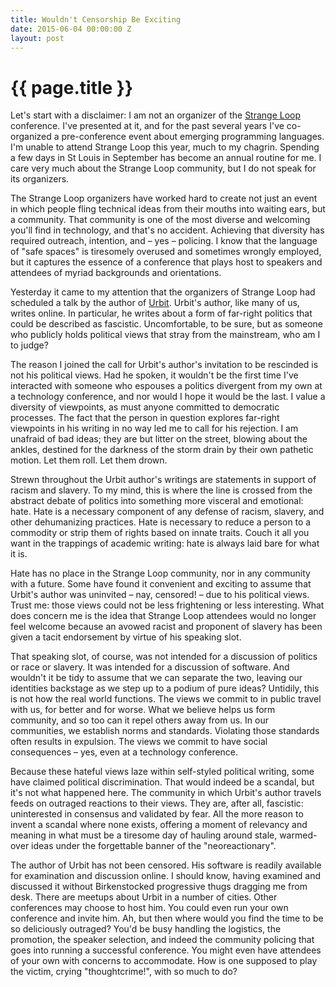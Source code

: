 ```yaml
---
title: Wouldn't Censorship Be Exciting
date: 2015-06-04 00:00:00 Z
layout: post
---
```


# {{ page.title }}

Let's start with a disclaimer: I am not an organizer of the [Strange Loop](http://www.thestrangeloop.com/) conference. I've presented at it, and for the past several years I've co-organized a pre-conference event about emerging programming languages. I'm unable to attend Strange Loop this year, much to my chagrin. Spending a few days in St Louis in September has become an annual routine for me. I care very much about the Strange Loop community, but I do not speak for its organizers.

The Strange Loop organizers have worked hard to create not just an event in which people fling technical ideas from their mouths into waiting ears, but a community. That community is one of the most diverse and welcoming you'll find in technology, and that's no accident. Achieving that diversity has required outreach, intention, and – yes – policing. I know that the language of "safe spaces" is tiresomely overused and sometimes wrongly employed, but it captures the essence of a conference that plays host to speakers and attendees of myriad backgrounds and orientations.

Yesterday it came to my attention that the organizers of Strange Loop had scheduled a talk by the author of [Urbit](http://urbit.org/). Urbit's author, like many of us, writes online. In particular, he writes about a form of far-right politics that could be described as fascistic. Uncomfortable, to be sure, but as someone who publicly holds political views that stray from the mainstream, who am I to judge?

The reason I joined the call for Urbit's author's invitation to be rescinded is not his political views. Had he spoken, it wouldn't be the first time I've interacted with someone who espouses a politics divergent from my own at a technology conference, and nor would I hope it would be the last. I value a diversity of viewpoints, as must anyone committed to democratic processes. The fact that the person in question explores far-right viewpoints in his writing in no way led me to call for his rejection. I am unafraid of bad ideas; they are but litter on the street, blowing about the ankles, destined for the darkness of the storm drain by their own pathetic motion. Let them roll. Let them drown.

Strewn throughout the Urbit author's writings are statements in support of racism and slavery. To my mind, this is where the line is crossed from the abstract debate of politics into something more visceral and emotional: hate. Hate is a necessary component of any defense of racism, slavery, and other dehumanizing practices. Hate is necessary to reduce a person to a commodity or strip them of rights based on innate traits. Couch it all you want in the trappings of academic writing: hate is always laid bare for what it is.

Hate has no place in the Strange Loop community, nor in any community with a future. Some have found it convenient and exciting to assume that Urbit's author was uninvited – nay, censored! – due to his political views. Trust me: those views could not be less frightening or less interesting. What does concern me is the idea that Strange Loop attendees would no longer feel welcome because an avowed racist and proponent of slavery has been given a tacit endorsement by virtue of his speaking slot.

That speaking slot, of course, was not intended for a discussion of politics or race or slavery. It was intended for a discussion of software. And wouldn't it be tidy to assume that we can separate the two, leaving our identities backstage as we step up to a podium of pure ideas? Untidily, this is not how the real world functions. The views we commit to in public travel with us, for better and for worse. What we believe helps us form community, and so too can it repel others away from us. In our communities, we establish norms and standards. Violating those standards often results in expulsion. The views we commit to have social consequences – yes, even at a technology conference.

Because these hateful views laze within self-styled political writing, some have claimed political discrimination. That would indeed be a scandal, but it's not what happened here. The community in which Urbit's author travels feeds on outraged reactions to their views. They are, after all, fascistic: uninterested in consensus and validated by fear. All the more reason to invent a scandal where none exists, offering a moment of relevancy and meaning in what must be a tiresome day of hauling around stale, warmed-over ideas under the forgettable banner of the "neoreactionary".

The author of Urbit has not been censored. His software is readily available for examination and discussion online. I should know, having examined and discussed it without Birkenstocked progressive thugs dragging me from desk. There are meetups about Urbit in a number of cities. Other conferences may choose to host him. You could even run your own conference and invite him. Ah, but then where would you find the time to be so deliciously outraged? You'd be busy handling the logistics, the promotion, the speaker selection, and indeed the community policing that goes into running a successful conference. You might even have attendees of your own with concerns to accommodate. How is one supposed to play the victim, crying "thoughtcrime!", with so much to do?
